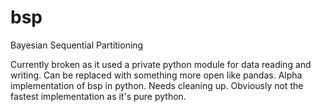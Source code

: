 # bsp
Bayesian Sequential Partitioning

Currently broken as it used a private python module for data reading
and writing. Can be replaced with something more open like pandas.
Alpha implementation of bsp in python. Needs cleaning up. Obviously
not the fastest implementation as it's pure python.

